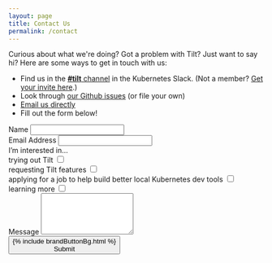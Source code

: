 ```yaml
---
layout: page
title: Contact Us
permalink: /contact
---
```


<div class="u-marginBottomUnit">
Curious about what we're doing? Got a problem with Tilt? Just want to say hi? Here are some ways to get in touch with us:
    <ul class="u-marginTop0_5">
        <li>
            Find us in the <a href="https://kubernetes.slack.com/messages/CESBL84MV/" target="_blank"><strong>#tilt</strong> channel</a> in the Kubernetes Slack. (Not a member? <a href="https://slack.k8s.io/" target="_blank">Get your invite here</a>.)
        </li>
        <li>
            Look through <a href="https://github.com/windmilleng/tilt/issues" target="_blank">our Github issues</a> (or file your own)
        </li>
        <li>
            <a href="mailto:hi@tilt.dev">Email us directly</a>
        </li>
        <li>
            Fill out the form below!
        </li>
    </ul>
</div>

<form action="https://www.getdrip.com/forms/934127760/submissions" method="post" data-drip-embedded-form="934127760">
<div class="formItem">
  <label for="drip-name">Name</label>
  <input type="text" id="drip-name" name="fields[name]" value="" />
</div>
<div class="formItem">
  <label for="drip-email">Email Address</label>
  <input type="email" id="drip-email" name="fields[email]" value="" />
</div>

<div class="formItem">
  <div class="formItem-label">I’m interested in…</div>

  <div class="row">
  <div class="formItem-option col-1of2">
    <label for="drip-interest-try-tilt">trying out Tilt</label>
    <input type="checkbox" id="drip-interest-try-tilt" name="fields[interest_try_tilt]" value="true" />
    <div class="formItem-checkbox"></div>
  </div>

  <div class="formItem-option col-1of2">
    <label for="drip-interest-tilt-features">requesting Tilt features</label>
    <input type="checkbox" id="drip-interest-tilt-features" name="fields[interest_tilt_features]" value="true" />
    <div class="formItem-checkbox"></div>
  </div>

  <div class="formItem-option col-1of2">
    <label for="drip-interest-job">applying for a job to help build better local Kubernetes dev tools</label>
    <input type="checkbox" id="drip-interest-job" name="fields[interest_job]" value="true" />
    <div class="formItem-checkbox"></div>
  </div>

  <div class="formItem-option col-1of2">
    <label for="drip-interest-learning">learning more</label>
    <input type="checkbox" id="drip-interest-learning" name="fields[interest_learning]" value="true" />
    <div class="formItem-checkbox"></div>
  </div>
  </div>
</div>

<div class="formItem">
  <label for="drip-message">Message</label>
  <textarea id="drip-message" name="fields[message]" rows="5"></textarea>
</div>

<div style="display: none;" aria-hidden="true">
  <label for="website">Website</label><br />
  <input type="text" id="website" name="website" tabindex="-1" autocomplete="false" value="" />
</div>

<div class="u-marginBottom2_5">
  <button class="brandButton" type="submit" data-drip-attribute="sign-up-button">
    {% include brandButtonBg.html %}
    <div class="buttonLabel brandButton-text">
      Submit
    </div>
  </button>
</div>

</form>
